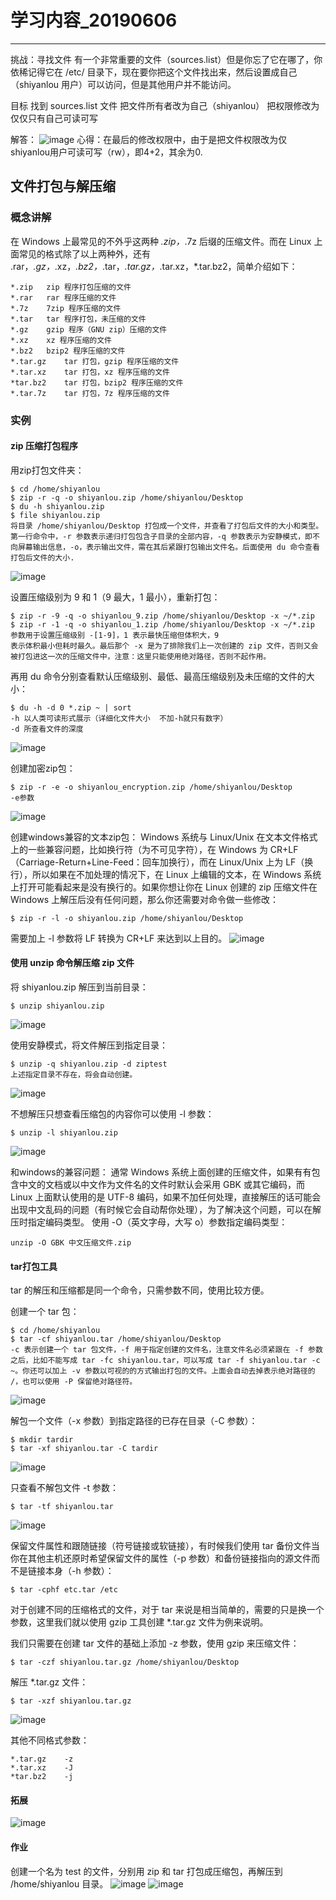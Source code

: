 # 学习内容_20190606

---

挑战：寻找文件
有一个非常重要的文件（sources.list）但是你忘了它在哪了，你依稀记得它在 /etc/ 目录下，现在要你把这个文件找出来，然后设置成自己（shiyanlou 用户）可以访问，但是其他用户并不能访问。

目标
找到 sources.list 文件
把文件所有者改为自己（shiyanlou）
把权限修改为仅仅只有自己可读可写

解答：
![image](https://user-images.githubusercontent.com/50911356/59024172-e7a5b200-8883-11e9-9892-1aff2b5e9c0c.png)
心得：在最后的修改权限中，由于是把文件权限改为仅shiyanlou用户可读可写（rw），即4+2，其余为0.

## 文件打包与解压缩
### 概念讲解
在 Windows 上最常见的不外乎这两种 *.zip，*.7z 后缀的压缩文件。而在 Linux 上面常见的格式除了以上两种外，还有 .rar，*.gz，*.xz，*.bz2，*.tar，*.tar.gz，*.tar.xz，*.tar.bz2，简单介绍如下：
```
*.zip	zip 程序打包压缩的文件
*.rar	rar 程序压缩的文件
*.7z	7zip 程序压缩的文件
*.tar	tar 程序打包，未压缩的文件
*.gz	gzip 程序（GNU zip）压缩的文件
*.xz	xz 程序压缩的文件
*.bz2	bzip2 程序压缩的文件
*.tar.gz	tar 打包，gzip 程序压缩的文件
*.tar.xz	tar 打包，xz 程序压缩的文件
*tar.bz2	tar 打包，bzip2 程序压缩的文件
*.tar.7z	tar 打包，7z 程序压缩的文件
```

### 实例
#### zip 压缩打包程序
用zip打包文件夹：
```
$ cd /home/shiyanlou
$ zip -r -q -o shiyanlou.zip /home/shiyanlou/Desktop
$ du -h shiyanlou.zip
$ file shiyanlou.zip
将目录 /home/shiyanlou/Desktop 打包成一个文件，并查看了打包后文件的大小和类型。第一行命令中，-r 参数表示递归打包包含子目录的全部内容，-q 参数表示为安静模式，即不向屏幕输出信息，-o，表示输出文件，需在其后紧跟打包输出文件名。后面使用 du 命令查看打包后文件的大小.
```
![image](https://user-images.githubusercontent.com/50911356/59024713-11130d80-8885-11e9-9b33-36d2e7c77cf1.png)

设置压缩级别为 9 和 1（9 最大，1 最小），重新打包：
```
$ zip -r -9 -q -o shiyanlou_9.zip /home/shiyanlou/Desktop -x ~/*.zip
$ zip -r -1 -q -o shiyanlou_1.zip /home/shiyanlou/Desktop -x ~/*.zip
参数用于设置压缩级别 -[1-9]，1 表示最快压缩但体积大，9 
表示体积最小但耗时最久。最后那个 -x 是为了排除我们上一次创建的 zip 文件，否则又会被打包进这一次的压缩文件中，注意：这里只能使用绝对路径，否则不起作用。
```
再用 du 命令分别查看默认压缩级别、最低、最高压缩级别及未压缩的文件的大小：
```
$ du -h -d 0 *.zip ~ | sort
-h 以人类可读形式展示（详细化文件大小  不加-h就只有数字）
-d 所查看文件的深度
```
![image](https://user-images.githubusercontent.com/50911356/59025090-f8572780-8885-11e9-97b0-78e61d419f34.png)

创建加密zip包：
```
$ zip -r -e -o shiyanlou_encryption.zip /home/shiyanlou/Desktop
-e参数
```
![image](https://user-images.githubusercontent.com/50911356/59025398-a8c52b80-8886-11e9-90cc-b0740cf8c665.png)

创建windows兼容的文本zip包：
Windows 系统与 Linux/Unix 在文本文件格式上的一些兼容问题，比如换行符（为不可见字符），在 Windows 为 CR+LF（Carriage-Return+Line-Feed：回车加换行），而在 Linux/Unix 上为 LF（换行），所以如果在不加处理的情况下，在 Linux 上编辑的文本，在 Windows 系统上打开可能看起来是没有换行的。如果你想让你在 Linux 创建的 zip 压缩文件在 Windows 上解压后没有任何问题，那么你还需要对命令做一些修改：
```
$ zip -r -l -o shiyanlou.zip /home/shiyanlou/Desktop
```
需要加上 -l 参数将 LF 转换为 CR+LF 来达到以上目的。
![image](https://user-images.githubusercontent.com/50911356/59025552-00fc2d80-8887-11e9-8213-3a5f6bc5250b.png)

#### 使用 unzip 命令解压缩 zip 文件
将 shiyanlou.zip 解压到当前目录：
```
$ unzip shiyanlou.zip
```
![image](https://user-images.githubusercontent.com/50911356/59042558-3c115780-88ad-11e9-9e91-a7e2efba3412.png)


使用安静模式，将文件解压到指定目录：
```
$ unzip -q shiyanlou.zip -d ziptest
上述指定目录不存在，将会自动创建。
```
![image](https://user-images.githubusercontent.com/50911356/59042591-4df2fa80-88ad-11e9-8ad2-355885ec95d6.png)

不想解压只想查看压缩包的内容你可以使用 -l 参数：
```
$ unzip -l shiyanlou.zip
```
![image](https://user-images.githubusercontent.com/50911356/59042618-5cd9ad00-88ad-11e9-9015-2daaff0539ff.png)

和windows的兼容问题：
通常 Windows 系统上面创建的压缩文件，如果有有包含中文的文档或以中文作为文件名的文件时默认会采用 GBK 或其它编码，而 Linux 上面默认使用的是 UTF-8 编码，如果不加任何处理，直接解压的话可能会出现中文乱码的问题（有时候它会自动帮你处理），为了解决这个问题，可以在解压时指定编码类型。
使用 -O（英文字母，大写 o）参数指定编码类型：
```
unzip -O GBK 中文压缩文件.zip
```

#### tar打包工具
tar 的解压和压缩都是同一个命令，只需参数不同，使用比较方便。

创建一个 tar 包：
```
$ cd /home/shiyanlou
$ tar -cf shiyanlou.tar /home/shiyanlou/Desktop
-c 表示创建一个 tar 包文件，-f 用于指定创建的文件名，注意文件名必须紧跟在 -f 参数之后，比如不能写成 tar -fc shiyanlou.tar，可以写成 tar -f shiyanlou.tar -c ~。你还可以加上 -v 参数以可视的的方式输出打包的文件。上面会自动去掉表示绝对路径的 /，也可以使用 -P 保留绝对路径符。
```
![image](https://user-images.githubusercontent.com/50911356/59043147-4c760200-88ae-11e9-8dc5-e000f3e3a326.png)

解包一个文件（-x 参数）到指定路径的已存在目录（-C 参数）：
```
$ mkdir tardir
$ tar -xf shiyanlou.tar -C tardir
```
![image](https://user-images.githubusercontent.com/50911356/59043278-86470880-88ae-11e9-8218-e33aa22caa60.png)

只查看不解包文件 -t 参数：
```
$ tar -tf shiyanlou.tar
```
![image](https://user-images.githubusercontent.com/50911356/59043363-ae366c00-88ae-11e9-8ab1-54117acc9f57.png)

保留文件属性和跟随链接（符号链接或软链接），有时候我们使用 tar 备份文件当你在其他主机还原时希望保留文件的属性（-p 参数）和备份链接指向的源文件而不是链接本身（-h 参数）：
```
$ tar -cphf etc.tar /etc
```

对于创建不同的压缩格式的文件，对于 tar 来说是相当简单的，需要的只是换一个参数，这里我们就以使用 gzip 工具创建 *.tar.gz 文件为例来说明。

我们只需要在创建 tar 文件的基础上添加 -z 参数，使用 gzip 来压缩文件：
```
$ tar -czf shiyanlou.tar.gz /home/shiyanlou/Desktop
```

解压 *.tar.gz 文件：
```
$ tar -xzf shiyanlou.tar.gz
```
![image](https://user-images.githubusercontent.com/50911356/59043761-6f54e600-88af-11e9-8a58-9f7c17b26768.png)

其他不同格式参数：
```
*.tar.gz	-z
*.tar.xz	-J
*tar.bz2	-j
```

#### 拓展
![image](https://user-images.githubusercontent.com/50911356/59043996-d83c5e00-88af-11e9-9518-e2270593cef5.png)



#### 作业
创建一个名为 test 的文件，分别用 zip 和 tar 打包成压缩包，再解压到 /home/shiyanlou 目录。
![image](https://user-images.githubusercontent.com/50911356/59045002-c6f45100-88b1-11e9-9faf-ef75d886d934.png)
![image](https://user-images.githubusercontent.com/50911356/59044814-67964100-88b1-11e9-9116-02af8dc84d47.png)
